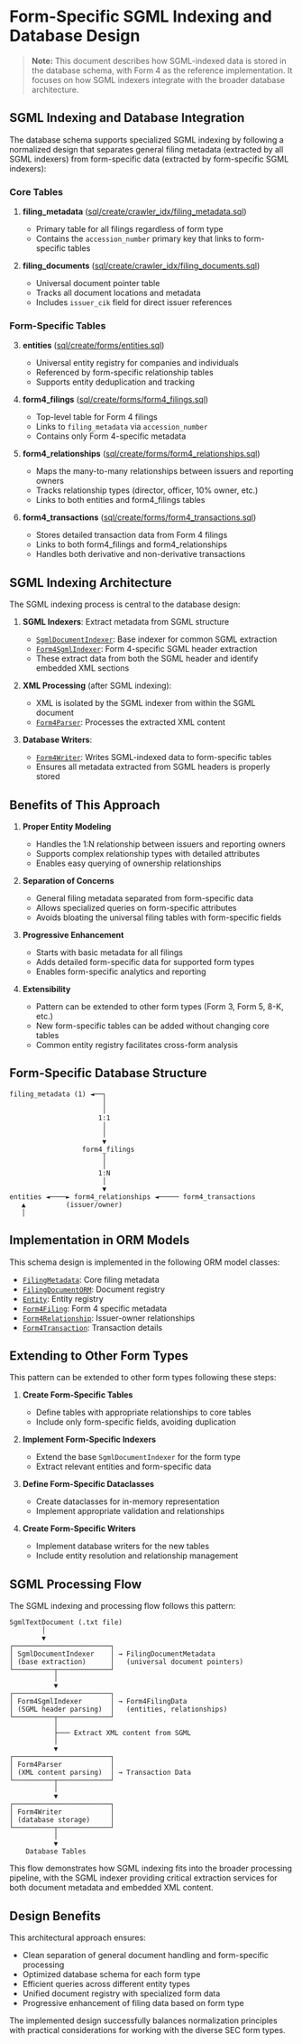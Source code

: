 # Form-Specific SGML Indexing and Database Design

> **Note:** This document describes how SGML-indexed data is stored in the database schema, with Form 4 as the reference implementation. It focuses on how SGML indexers integrate with the broader database architecture.

## SGML Indexing and Database Integration

The database schema supports specialized SGML indexing by following a normalized design that separates general filing metadata (extracted by all SGML indexers) from form-specific data (extracted by form-specific SGML indexers):

### Core Tables

1. **filing_metadata** ([sql/create/crawler_idx/filing_metadata.sql](../../../../sql/create/crawler_idx/filing_metadata.sql))
   - Primary table for all filings regardless of form type
   - Contains the `accession_number` primary key that links to form-specific tables

2. **filing_documents** ([sql/create/crawler_idx/filing_documents.sql](../../../../sql/create/crawler_idx/filing_documents.sql))
   - Universal document pointer table
   - Tracks all document locations and metadata
   - Includes `issuer_cik` field for direct issuer references

### Form-Specific Tables

3. **entities** ([sql/create/forms/entities.sql](../../../../sql/create/forms/entities.sql))
   - Universal entity registry for companies and individuals
   - Referenced by form-specific relationship tables
   - Supports entity deduplication and tracking

4. **form4_filings** ([sql/create/forms/form4_filings.sql](../../../../sql/create/forms/form4_filings.sql))
   - Top-level table for Form 4 filings
   - Links to `filing_metadata` via `accession_number`
   - Contains only Form 4-specific metadata

5. **form4_relationships** ([sql/create/forms/form4_relationships.sql](../../../../sql/create/forms/form4_relationships.sql))
   - Maps the many-to-many relationships between issuers and reporting owners
   - Tracks relationship types (director, officer, 10% owner, etc.)
   - Links to both entities and form4_filings tables

6. **form4_transactions** ([sql/create/forms/form4_transactions.sql](../../../../sql/create/forms/form4_transactions.sql))
   - Stores detailed transaction data from Form 4 filings
   - Links to both form4_filings and form4_relationships
   - Handles both derivative and non-derivative transactions

## SGML Indexing Architecture

The SGML indexing process is central to the database design:

1. **SGML Indexers**: Extract metadata from SGML structure
   - [`SgmlDocumentIndexer`](../sgml_document_indexer.py): Base indexer for common SGML extraction
   - [`Form4SgmlIndexer`](form4_sgml_indexer.py): Form 4-specific SGML header extraction
   - These extract data from both the SGML header and identify embedded XML sections

2. **XML Processing** (after SGML indexing):
   - XML is isolated by the SGML indexer from within the SGML document
   - [`Form4Parser`](../../../forms/form4_parser.py): Processes the extracted XML content

3. **Database Writers**:
   - [`Form4Writer`](../../../../writers/forms/form4_writer.py): Writes SGML-indexed data to form-specific tables
   - Ensures all metadata extracted from SGML headers is properly stored

## Benefits of This Approach

1. **Proper Entity Modeling**
   - Handles the 1:N relationship between issuers and reporting owners
   - Supports complex relationship types with detailed attributes
   - Enables easy querying of ownership relationships

2. **Separation of Concerns**
   - General filing metadata separated from form-specific data
   - Allows specialized queries on form-specific attributes
   - Avoids bloating the universal filing tables with form-specific fields

3. **Progressive Enhancement**
   - Starts with basic metadata for all filings
   - Adds detailed form-specific data for supported form types
   - Enables form-specific analytics and reporting

4. **Extensibility**
   - Pattern can be extended to other form types (Form 3, Form 5, 8-K, etc.)
   - New form-specific tables can be added without changing core tables
   - Common entity registry facilitates cross-form analysis

## Form-Specific Database Structure

```
filing_metadata (1) ◄──┐
                       │
                       │
                      1:1
                       │
                       │
                       ▼
                  form4_filings
                       │
                       │
                      1:N
                       │
                       ▼
entities ◄────► form4_relationships ◄───── form4_transactions
   ▲          (issuer/owner)
   │                
```

## Implementation in ORM Models

This schema design is implemented in the following ORM model classes:

- [`FilingMetadata`](../../../../models/orm_models/filing_metadata.py): Core filing metadata
- [`FilingDocumentORM`](../../../../models/orm_models/filing_document_orm.py): Document registry
- [`Entity`](../../../../models/orm_models/entity_orm.py): Entity registry
- [`Form4Filing`](../../../../models/orm_models/forms/form4_filing_orm.py): Form 4 specific metadata
- [`Form4Relationship`](../../../../models/orm_models/forms/form4_relationship_orm.py): Issuer-owner relationships
- [`Form4Transaction`](../../../../models/orm_models/forms/form4_transaction_orm.py): Transaction details

## Extending to Other Form Types

This pattern can be extended to other form types following these steps:

1. **Create Form-Specific Tables**
   - Define tables with appropriate relationships to core tables
   - Include only form-specific fields, avoiding duplication

2. **Implement Form-Specific Indexers**
   - Extend the base `SgmlDocumentIndexer` for the form type
   - Extract relevant entities and form-specific data

3. **Define Form-Specific Dataclasses**
   - Create dataclasses for in-memory representation
   - Implement appropriate validation and relationships

4. **Create Form-Specific Writers**
   - Implement database writers for the new tables
   - Include entity resolution and relationship management

## SGML Processing Flow

The SGML indexing and processing flow follows this pattern:

```
SgmlTextDocument (.txt file)
        │
        ▼
┌────────────────────────┐
│ SgmlDocumentIndexer    │ → FilingDocumentMetadata
│ (base extraction)      │   (universal document pointers)
└──────────┬─────────────┘
           │
           ▼
┌────────────────────────┐
│ Form4SgmlIndexer       │ → Form4FilingData
│ (SGML header parsing)  │   (entities, relationships)
└──────────┬─────────────┘
           │
           ├─── Extract XML content from SGML
           │
           ▼
┌────────────────────────┐
│ Form4Parser            │
│ (XML content parsing)  │ → Transaction Data 
└──────────┬─────────────┘
           │
           ▼
┌────────────────────────┐
│ Form4Writer            │
│ (database storage)     │
└──────────┬─────────────┘
           │
           ▼
    Database Tables
```

This flow demonstrates how SGML indexing fits into the broader processing pipeline, with the SGML indexer providing critical extraction services for both document metadata and embedded XML content.

## Design Benefits

This architectural approach ensures:

- Clean separation of general document handling and form-specific processing
- Optimized database schema for each form type
- Efficient queries across different entity types
- Unified document registry with specialized form data
- Progressive enhancement of filing data based on form type

The implemented design successfully balances normalization principles with practical considerations for working with the diverse SEC form types.